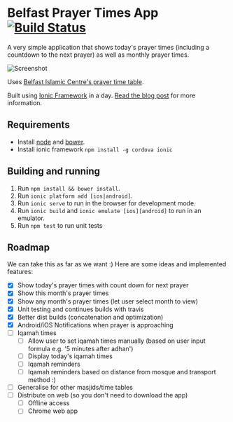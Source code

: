 # Belfast Prayer Times App [![Build Status](https://travis-ci.org/meltuhamy/belfastsalah.svg?branch=master)](https://travis-ci.org/meltuhamy/belfastsalah)

A very simple application that shows today's prayer times (including a countdown to the next prayer) as well as monthly prayer times. 

<img src="http://i.imgur.com/xPFvPhU.png" alt="Screenshot" style="max-width:300px">

Uses [Belfast Islamic Centre's prayer time table](http://www.belfastislamiccentre.org.uk/bic/prayer_timetable).

Built using [Ionic Framework](http://ionicframework.com/) in a day. [Read the blog post](http://meltuhamy.com/tech/dev/ionic-speed-writing-a-prayer-times-smartphone-app-in-a-day) for more information.

## Requirements

* Install [node](https://nodejs.org/) and [bower](http://bower.io/).
* Install ionic framework ```npm install -g cordova ionic```

## Building and running

1. Run ```npm install && bower install```.
2. Run ```ionic platform add [ios|android]```.
3. Run ```ionic serve``` to run in the browser for development mode.
4. Run ```ionic build``` and ```ionic emulate [ios][android]``` to run in an emulator.
5. Run ```npm test``` to run unit tests

## Roadmap
We can take this as far as we want :) Here are some ideas and implemented features: 

- [x] Show today's prayer times with count down for next prayer
- [x] Show this month's prayer times
- [x] Show any month's prayer times (let user select month to view)
- [x] Unit testing and continues builds with travis
- [x] Better dist builds (concatenation and optimization)
- [x] Android/iOS Notifications when prayer is approaching
- [ ] Iqamah times
  - [ ] Allow user to set iqamah times manually (based on user input formula e.g. '5 minutes after adhan')
  - [ ] Display today's iqamah times
  - [ ] Iqamah reminders
  - [ ] Iqamah reminders based on distance from mosque and transport method :)
- [ ] Generalise for other masjids/time tables
- [ ] Distribute on web (so you don't need to download the app)
  - [ ] Offline access
  - [ ] Chrome web app
